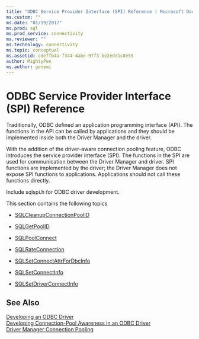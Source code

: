 ```yaml
---
title: "ODBC Service Provider Interface (SPI) Reference | Microsoft Docs"
ms.custom: ""
ms.date: "01/19/2017"
ms.prod: sql
ms.prod_service: connectivity
ms.reviewer: ""
ms.technology: connectivity
ms.topic: conceptual
ms.assetid: cdeffb4a-f344-4abe-97f3-be2ede1c8e59
author: MightyPen
ms.author: genemi
---
```

# ODBC Service Provider Interface (SPI) Reference
Traditionally, ODBC defined an application programming interface (API). The functions in the API can be called by applications and they should be implemented inside both the Driver Manager and the driver.  
  
 With the addition of the driver-aware connection pooling feature, ODBC introduces the service provider interface (SPI). The functions in the SPI are used for communication between the Driver Manager and driver. SPI functions are implemented by the driver; the Driver Manager does not expose SPI functions to applications. Applications should not call these functions directly.  
  
 Include sqlspi.h for ODBC driver development.  
  
 This section contains the following topics  
  
-   [SQLCleanupConnectionPoolID](../../../odbc/reference/syntax/sqlcleanupconnectionpoolid-function.md)  
  
-   [SQLGetPoolID](../../../odbc/reference/syntax/sqlgetpoolid-function.md)  
  
-   [SQLPoolConnect](../../../odbc/reference/syntax/sqlpoolconnect-function.md)  
  
-   [SQLRateConnection](../../../odbc/reference/syntax/sqlrateconnection-function.md)  
  
-   [SQLSetConnectAttrForDbcInfo](../../../odbc/reference/syntax/sqlsetconnectattrfordbcinfo-function.md)  
  
-   [SQLSetConnectInfo](../../../odbc/reference/syntax/sqlsetconnectinfo-function.md)  
  
-   [SQLSetDriverConnectInfo](../../../odbc/reference/syntax/installation-and-configuration-wwi-oltp.md)  
  
## See Also  
 [Developing an ODBC Driver](../../../odbc/reference/develop-driver/developing-an-odbc-driver.md)   
 [Developing Connection-Pool Awareness in an ODBC Driver](../../../odbc/reference/develop-driver/developing-connection-pool-awareness-in-an-odbc-driver.md)   
 [Driver Manager Connection Pooling](../../../odbc/reference/develop-app/driver-manager-connection-pooling.md)

